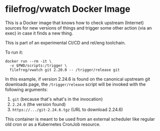 filefrog/vwatch Docker Image
============================

This is a Docker image that knows how to check upstream (Internet)
sources for new versions of things and trigger some other action
(via an exec) in case it finds a new thing.

This is part of an experimental CI/CD and rel/eng toolchain.

To run it:

    docker run --rm -it \
      -v $PWD/scripts:/trigger \
      filefrog/vwatch git 2.20.0 -- /trigger/release git

In this example, if version 2.24.6 is found on the canonical
upstream git downloads page, the `/trigger/release` script will be
invoked with the following arguments:

  1. `git` (because that's what's in the invocation)
  2. `2.24.6` (the version found)
  3. `https://.../git-2.24.6.tgz` (URL to download 2.24.6)

This container is meant to be used from an external scheduler like
regular old cron or as a Kubernetes CronJob resource.
